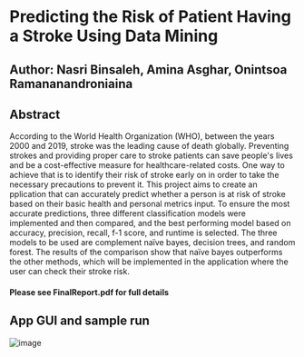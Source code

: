 # Predicting the Risk of Patient Having a Stroke Using Data Mining

## Author: Nasri Binsaleh, Amina Asghar, Onintsoa Ramananandroniaina

## Abstract
According to the World Health Organization (WHO), between the years 2000 and 2019, stroke was the leading cause of death globally. Preventing strokes and providing proper care to stroke patients can save people's lives and be a cost-effective measure for healthcare-related costs. One way to achieve that is to identify their risk of stroke early on in order to take the necessary precautions to prevent it. This project aims to create an pplication that can accurately predict whether a person is at risk of stroke based on their basic health and personal metrics input. To ensure the most accurate predictions, three different classification models were implemented and then compared, and the best performing model based on accuracy, precision, recall, f-1 score, and runtime is selected. The three models to be used are complement naïve bayes, decision trees, and random forest. The results of the comparison show that naïve bayes outperforms the other methods, which will be implemented in the application where the user can check their stroke risk.

#### Please see FinalReport.pdf for full details

## App GUI and sample run
![image](https://github.com/bins0000/Stroke-Data-Mining/assets/71533847/da8dd7a7-3f31-4876-9b86-0b07ccb8c1fa)
